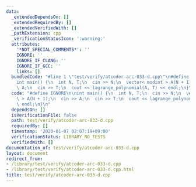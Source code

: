 ```yaml
---
data:
  _extendedDependsOn: []
  _extendedRequiredBy: []
  _extendedVerifiedWith: []
  _pathExtension: cpp
  _verificationStatusIcon: ':warning:'
  attributes:
    '*NOT_SPECIAL_COMMENTS*': ''
    IGNORE: ''
    IGNORE_IF_CLANG: ''
    IGNORE_IF_GCC: ''
    links: []
  bundledCode: "#line 1 \"test/verify/atcoder-arc-033-d.cpp\"\n#define IGNORE\n\n\
    int main() {\n  int N, T;\n  cin >> N;\n  vector< modint > A(N + 1);\n  cin >>\
    \ A;\n  cin >> T;\n  cout << lagrange_polynomial(A, T) << endl;\n}\n"
  code: "#define IGNORE\n\nint main() {\n  int N, T;\n  cin >> N;\n  vector< modint\
    \ > A(N + 1);\n  cin >> A;\n  cin >> T;\n  cout << lagrange_polynomial(A, T) <<\
    \ endl;\n}\n"
  dependsOn: []
  isVerificationFile: false
  path: test/verify/atcoder-arc-033-d.cpp
  requiredBy: []
  timestamp: '2020-01-07 02:07:19+09:00'
  verificationStatus: LIBRARY_NO_TESTS
  verifiedWith: []
documentation_of: test/verify/atcoder-arc-033-d.cpp
layout: document
redirect_from:
- /library/test/verify/atcoder-arc-033-d.cpp
- /library/test/verify/atcoder-arc-033-d.cpp.html
title: test/verify/atcoder-arc-033-d.cpp
---
```

